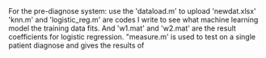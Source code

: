 ##
For the pre-diagnose system:
use the 'dataload.m' to upload 'newdat.xlsx'
'knn.m' and 'logistic_reg.m' are codes I write to see what machine learning model the training data fits. And 'w1.mat' and 'w2.mat' are the result coefficients for logistic regression.
"measure.m' is used to test on a single patient diagnose and gives the results of 
